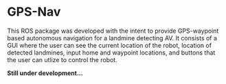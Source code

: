 # GPS-Nav
This ROS package was developed with the intent to provide GPS-waypoint based autonomous navigation for a landmine detecting AV. It consists of a GUI where the user can see the current location of the robot, location of detected landmines, input home and waypoint locations, and buttons that the user can utlize to control the robot.

**Still under development...**
